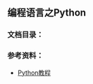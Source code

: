 编程语言之Python
-----

### 文档目录：

### 参考资料：
* [Python教程](http://www.liaoxuefeng.com/wiki/0014316089557264a6b348958f449949df42a6d3a2e542c000)

